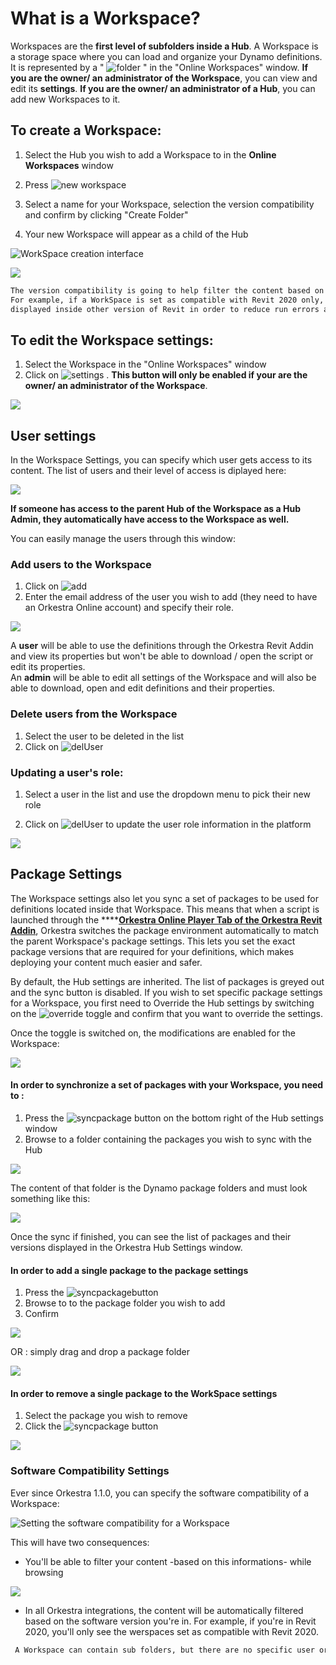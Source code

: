 # What is a Workspace?

Workspaces are the **first level of subfolders inside a Hub**. A Workspace is a storage space where you can load and organize your Dynamo definitions. It is represented by a " ![folder](https://datashapes.files.wordpress.com/2020/05/workspace.png?) " in the "Online Workspaces" window. **If you are the owner/ an administrator of the Workspace**, you can view and edit its **settings**. **If you are the owner/ an administrator of a Hub**, you can add new Workspaces to it.

## To create a Workspace:

1. Select the Hub you wish to add a Workspace to in the **Online Workspaces** window
2. Press  ![new workspace](https://datashapes.files.wordpress.com/2020/05/addworkspace.png?)
3. Select a name for your Workspace, selection the version compatibility and confirm by clicking "Create Folder"

4. Your new Workspace will appear as a child of the Hub

![WorkSpace creation interface](../.gitbook/assets/addworkspace.png)

![](https://datashapes.files.wordpress.com/2020/05/wsadded.png?)

```diff
The version compatibility is going to help filter the content based on the Revit/Rhino/Civil3D version you're in!
For example, if a WorkSpace is set as compatible with Revit 2020 only, it's content won't be 
displayed inside other version of Revit in order to reduce run errors and compatibility issues.
```

## To edit the Workspace settings:

1. Select the Workspace in the "Online Workspaces" window 
2. Click on ![settings](https://datashapes.files.wordpress.com/2020/05/hub-settings.png?) . **This button will only be enabled if your are the owner/ an administrator of the Workspace**.

![](https://datashapes.files.wordpress.com/2020/05/enterwssettings.png?)

## User settings

In the Workspace Settings, you can specify which user gets access to its content. The list of users and their level of access is diplayed here:

![](../.gitbook/assets/usersettings.png)

**If someone has access to the parent Hub of the Workspace as a Hub Admin, they automatically have access to the Workspace as well.**

You can easily manage the users through this window:

### Add users to the Workspace

1. Click on ![add](https://datashapes.files.wordpress.com/2020/05/adduser.png?)
2. Enter the email address of the user you wish to add \(they need to have an Orkestra Online account\) and specify their role.

![](https://datashapes.files.wordpress.com/2020/05/enteruser.png?)

A **user** will be able to use the definitions through the Orkestra Revit Addin and view its properties but won't be able to download / open the script or edit its properties.   
An **admin** will be able to edit all settings of the Workspace and will also be able to download, open and edit definitions and their properties.

### Delete users from the Workspace

1. Select the user to be deleted in the list 
2. Click on ![delUser](https://datashapes.files.wordpress.com/2020/05/deluser.png?)

### Updating a user's role:

1. Select a user in the list and use the dropdown menu to pick their new role

2. Click on ![delUser](https://datashapes.files.wordpress.com/2020/05/updaterole.png?) to update the user role information in the platform 

![](../.gitbook/assets/userrole.png)

## Package Settings

The Workspace settings also let you sync a set of packages to be used for definitions located inside that Workspace. This means that when a script is launched through the ****[**Orkestra Online Player Tab of the Orkestra Revit Addin**](../orkestra-revit-addin/orkestra-online-player-tab.md), Orkestra switches the package environment automatically to match the parent Workspace's package settings. This lets you set the exact package versions that are required for your definitions, which makes deploying your content much easier and safer.

By default, the Hub settings are inherited. The list of packages is greyed out and the sync button is disabled. If you wish to set specific package settings for a Workspace, you first need to Override the Hub settings by switching on the ![override](https://datashapes.files.wordpress.com/2020/05/overridehubsettings.png?) toggle and confirm that you want to override the settings.

Once the toggle is switched on, the modifications are enabled for the Workspace:

![](../.gitbook/assets/overridehubsettings.gif)

#### In order to synchronize a set of packages with your Workspace, you need to : 

1. Press the ![syncpackage](https://datashapes.files.wordpress.com/2020/05/synpackages-1.png?) button on the bottom right of the Hub settings window   
2. Browse to a folder containing the packages you wish to sync with the Hub

![](https://datashapes.files.wordpress.com/2020/05/set-package-folder-1.png?)

The content of that folder is the Dynamo package folders and must look something like this:

![](https://datashapes.files.wordpress.com/2020/05/packages-1.png?)

Once the sync if finished, you can see the list of packages and their versions displayed in the Orkestra Hub Settings window.

#### In order to add a single package to the package settings

1. Press the ![syncpackage](../.gitbook/assets/image%20%2812%29.png)button 
2. Browse to to the package folder you wish to add
3. Confirm

![](../.gitbook/assets/addsinglepackage.gif)

OR : simply drag and drop a package folder

![](../.gitbook/assets/dragdrop-package.gif)

#### In order to remove a single package to the WorkSpace settings

1. Select the package you wish to remove
2. Click the ![syncpackage](../.gitbook/assets/image%20%2811%29.png) button

![](../.gitbook/assets/deletesingle-package.gif)

### Software Compatibility Settings

Ever since Orkestra 1.1.0, you can specify the software compatibility of a Workspace:

![Setting the software compatibility for a Workspace](../.gitbook/assets/softwarecompatibilitysettings.gif)

 This will have two consequences: 

* You'll be able to filter  your content -based on this informations- while browsing 

![](../.gitbook/assets/versionbroswsing.gif)

* In all Orkestra integrations, the content will be automatically filtered based on the software version you're in. For example, if you're in Revit 2020, you'll only see the werspaces set as compatible with Revit 2020.

```diff
 A Workspace can contain sub folders, but there are no specific user or package settings at their level
```

